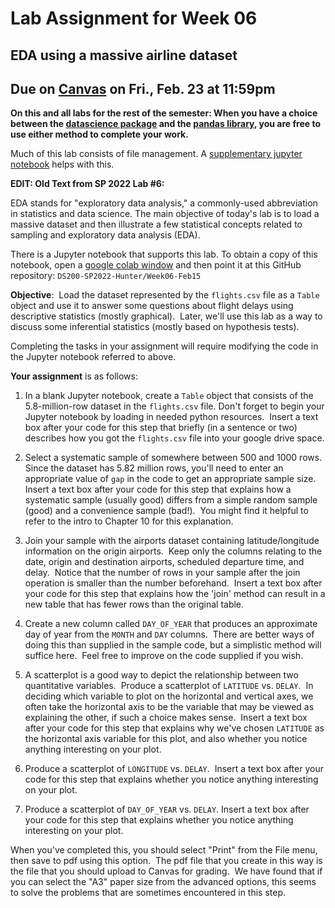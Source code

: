 # Lab Assignment for Week 06
## EDA using a massive airline dataset
## Due on [Canvas](https://psu.instructure.com/courses/2306358/assignments/15965265) on Fri., Feb. 23 at 11:59pm

**On this and all labs for the rest of the semester: When you have a choice between the [datascience package](https://www.data8.org/datascience/) and the [pandas library](https://pandas.pydata.org/docs/), you are free to use either method to complete your work.**

Much of this lab consists of file management.  A [supplementary jupyter notebook](https://github.com/DS200-SP2024-Hunter/Week06-DueFeb23/blob/main/Lab06SupplementaryNotebook.ipynb) helps with this.

**EDIT:  Old Text from SP 2022 Lab #6:**

EDA stands for "exploratory data analysis," a commonly-used abbreviation in statistics and data science.
The main objective of today's lab is to load a massive dataset and then illustrate a few statistical concepts related to sampling and exploratory data analysis (EDA).

There is a Jupyter notebook that supports this lab.  To obtain a copy of this notebook, open a [google colab window](https://colab.research.google.com/) and then point it at this GitHub repository: `DS200-SP2022-Hunter/Week06-Feb15`

**Objective**:  Load the dataset represented by the `flights.csv` file as a `Table` object and use it to answer some questions about flight delays using descriptive statistics (mostly graphical).  Later, we'll use this lab as a way to discuss some inferential statistics (mostly based on hypothesis tests).

Completing the tasks in your assignment will require modifying the code in the Jupyter notebook referred to above.

**Your assignment** is as follows:

1. In a blank Jupyter notebook, create a `Table` object that consists of the 5.8-million-row dataset in the `flights.csv` file. Don't forget to begin your Jupyter notebook by loading in needed python resources.  Insert a text box after your code for this step that briefly (in a sentence or two) describes how you got the `flights.csv` file into your google drive space.

2. Select a systematic sample of somewhere between 500 and 1000 rows.  Since the dataset has 5.82 million rows, you'll need to enter an appropriate value of `gap` in the code to get an appropriate sample size.  Insert a text box after your code for this step that explains how a systematic sample (usually good) differs from a simple random sample (good) and a convenience sample (bad!).  You might find it helpful to refer to the intro to Chapter 10 for this explanation.

3. Join your sample with the airports dataset containing latitude/longitude information on the origin airports.  Keep only the columns relating to the date, origin and destination airports, scheduled departure time, and delay.  Notice that the number of rows in your sample after the join operation is smaller than the number beforehand.  Insert a text box after your code for this step that explains how the 'join' method can result in a new table that has fewer rows than the original table.

4. Create a new column called `DAY_OF_YEAR` that produces an approximate day of year from the `MONTH` and `DAY` columns.  There are better ways of doing this than supplied in the sample code, but a simplistic method will suffice here.  Feel free to improve on the code supplied if you wish.

5. A scatterplot is a good way to depict the relationship between two quantitative variables.  Produce a scatterplot of `LATITUDE` vs. `DELAY`.  In deciding which variable to plot on the horizontal and vertical axes, we often take the horizontal axis to be the variable that may be viewed as explaining the other, if such a choice makes sense.  Insert a text box after your code for this step that explains why we've chosen `LATITUDE` as the horizontal axis variable for this plot, and also whether you notice anything interesting on your plot.

6. Produce a scatterplot of `LONGITUDE` vs. `DELAY`.  Insert a text box after your code for this step that explains whether you notice anything interesting on your plot.

7. Produce a scatterplot of `DAY_OF_YEAR` vs. `DELAY`. Insert a text box after your code for this step that explains whether you notice anything interesting on your plot.

When you've completed this, you should select "Print" from the File menu, then save to pdf using this option.  The pdf file that you create in this way is the file that you should upload to Canvas for grading.  We have found that if you can select the "A3" paper size from the advanced options, this seems to solve the problems that are sometimes encountered in this step.

